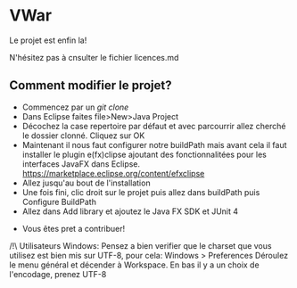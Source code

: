 # VWar

Le projet est enfin la!

N'hésitez pas à cnsulter le fichier licences.md


## Comment modifier le projet?
  * Commencez par un *git clone*
  * Dans Eclipse faites file>New>Java Project
  * Décochez la case repertoire par défaut et avec parcourrir allez cherché le dossier clonné. Cliquez sur OK
  * Maintenant il nous faut configurer notre buildPath mais avant cela il faut installer le plugin e(fx)clipse ajoutant des fonctionnalitées pour les interfaces JavaFX dans Eclipse. https://marketplace.eclipse.org/content/efxclipse
  * Allez jusqu'au bout de l'installation
  * Une fois fini, clic droit sur le projet puis allez dans buildPath puis Configure BuildPath
  * Allez dans Add library et ajoutez le Java FX SDK et JUnit 4
  
 - Vous êtes pret a contribuer!
 
/!\ Utilisateurs Windows:
Pensez a bien verifier que le charset que vous utilisez est bien mis sur UTF-8, pour cela: Windows > Preferences   Déroulez le menu général et décender à Workspace. En bas il y a un choix de l'encodage, prenez UTF-8 
  
